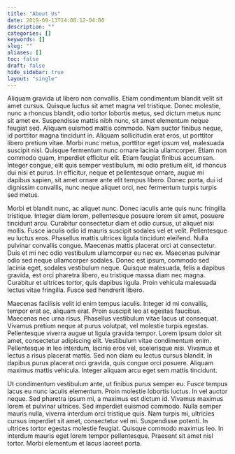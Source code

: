 ```yaml
---
title: "About Us"
date: 2019-09-13T14:08:12-04:00
description: ""
categories: []
keywords: []
slug: ""
aliases: []
toc: false
draft: false
hide_sidebar: true
layout: "single"
---
```


Aliquam gravida ut libero non convallis. Etiam condimentum blandit velit sit amet cursus. Quisque luctus sit amet magna vel tristique. Donec molestie, nunc a rhoncus blandit, odio tortor lobortis metus, sed dictum metus nunc sit amet ex. Suspendisse mattis nibh nunc, sit amet elementum neque feugiat sed. Aliquam euismod mattis commodo. Nam auctor finibus neque, id porttitor magna tincidunt in. Aliquam sollicitudin erat eros, ut porttitor libero pretium vitae. Morbi nunc metus, porttitor eget ipsum vel, malesuada suscipit nisl. Quisque fermentum nunc ornare lacinia ullamcorper. Etiam non commodo quam, imperdiet efficitur elit. Etiam feugiat finibus accumsan. Integer congue, elit quis semper vestibulum, mi odio pretium elit, id rhoncus dui nisi et purus. In efficitur, neque et pellentesque ornare, augue mi dapibus sapien, sit amet ornare ante elit tempus libero. Donec porta, dui id dignissim convallis, nunc neque aliquet orci, nec fermentum turpis turpis sed metus.

Morbi et blandit nunc, ac aliquet nunc. Donec iaculis ante quis nunc fringilla tristique. Integer diam lorem, pellentesque posuere lorem sit amet, posuere tincidunt arcu. Curabitur consectetur diam et odio cursus, ut aliquet nisi mollis. Fusce iaculis odio id mauris suscipit sodales vel et velit. Pellentesque eu luctus eros. Phasellus mattis ultrices ligula tincidunt eleifend. Nulla pulvinar convallis congue. Maecenas mattis placerat orci at consectetur. Duis et mi nec odio vestibulum ullamcorper eu nec ex. Maecenas pulvinar odio sed neque ullamcorper sodales. Donec est ipsum, commodo sed lacinia eget, sodales vestibulum neque. Quisque malesuada, felis a dapibus gravida, est orci pharetra libero, eu tristique massa diam nec magna. Curabitur et ultrices tortor, quis dapibus ligula. Proin vehicula malesuada lectus vitae fringilla. Fusce sed hendrerit libero.

Maecenas facilisis velit id enim tempus iaculis. Integer id mi convallis, tempor erat ac, aliquam erat. Proin suscipit leo at egestas faucibus. Maecenas nec urna risus. Phasellus vestibulum vitae lacus ut consequat. Vivamus pretium neque at purus volutpat, vel molestie turpis egestas. Pellentesque viverra augue ut ligula gravida tempor. Lorem ipsum dolor sit amet, consectetur adipiscing elit. Vestibulum vitae condimentum enim. Pellentesque in leo interdum, lacinia eros vel, scelerisque nisi. Vivamus et lectus a risus placerat mattis. Sed non diam eu lectus cursus blandit. In dapibus purus placerat orci gravida, quis congue orci posuere. Aliquam maximus mattis vehicula. Integer aliquam arcu eget sem mattis tincidunt.

Ut condimentum vestibulum ante, ut finibus purus semper eu. Fusce tempus lacus eu nunc iaculis elementum. Proin molestie lobortis luctus. In vel auctor neque. Sed pharetra ipsum mi, a maximus est dictum id. Vivamus maximus lorem et pulvinar ultrices. Sed imperdiet euismod commodo. Nulla semper mauris nulla, viverra interdum orci tristique quis. Nam turpis mi, ultricies cursus imperdiet sit amet, consectetur vel mi. Suspendisse potenti. In ultrices tortor egestas molestie feugiat. Quisque commodo maximus leo. In interdum mauris eget lorem tempor pellentesque. Praesent sit amet nisl tortor. Morbi elementum et lacus laoreet porta.